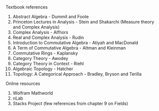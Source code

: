 Textbook references
1. Abstract Algebra - Dummit and Foote
2. Princeton Lectures in Analysis - Stein and Shakarchi (Measure theory and Complex Analysis)
3. Complex Analysis - Alfhors
4. Real and Complex Analysis - Rudin
5. Introduction to Commutative Algebra - Atiyah and MacDonald
6. A Term of Commutative Algebra - Altman and Kleinman
7. Commutative Rings - Kaplansky
8. Category Theory - Awodey
9. Category Theory in Context - Riehl
10. Algebraic Topology - Hatcher
11. Topology: A Categorical Approach - Bradley, Bryson and Terilla

Online resources
1. Wolfram Mathworld
2. nLab
3. Stacks Project (few references from chapter 9 on Fields)